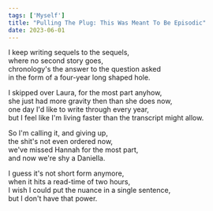 ```yaml
---
tags: ['Myself']
title: "Pulling The Plug: This Was Meant To Be Episodic"
date: 2023-06-01
---
```


I keep writing sequels to the sequels,  
where no second story goes,  
chronology's the answer to the question asked  
in the form of a four-year long shaped hole.

I skipped over Laura, for the most part anyhow,  
she just had more gravity then than she does now,  
one day I'd like to write through every year,  
but I feel like I'm living faster than the transcript might allow.

So I'm calling it, and giving up,  
the shit's not even ordered now,  
we've missed Hannah for the most part,  
and now we're shy a Daniella.

I guess it's not short form anymore,  
when it hits a read-time of two hours,  
I wish I could put the nuance in a single sentence,  
but I don't have that power.
